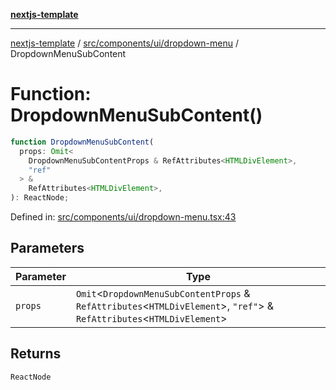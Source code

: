 [**nextjs-template**](../../../../../README.md)

---

[nextjs-template](../../../../../README.md) / [src/components/ui/dropdown-menu](../README.md) / DropdownMenuSubContent

# Function: DropdownMenuSubContent()

```ts
function DropdownMenuSubContent(
  props: Omit<
    DropdownMenuSubContentProps & RefAttributes<HTMLDivElement>,
    "ref"
  > &
    RefAttributes<HTMLDivElement>,
): ReactNode;
```

Defined in: [src/components/ui/dropdown-menu.tsx:43](https://github.com/Its-Satyajit/nextjs-template/blob/main/src/components/ui/dropdown-menu.tsx#L43)

## Parameters

| Parameter | Type                                                                                                                         |
| --------- | ---------------------------------------------------------------------------------------------------------------------------- |
| `props`   | `Omit`\<`DropdownMenuSubContentProps` & `RefAttributes`\<`HTMLDivElement`\>, `"ref"`\> & `RefAttributes`\<`HTMLDivElement`\> |

## Returns

`ReactNode`
